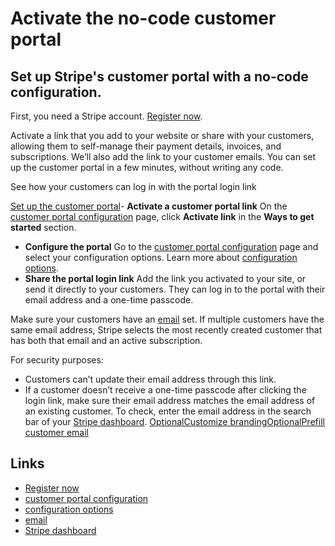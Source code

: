 # Activate the no-code customer portal

## Set up Stripe's customer portal with a no-code configuration.

First, you need a Stripe account. [Register
now](https://dashboard.stripe.com/register/).

Activate a link that you add to your website or share with your customers,
allowing them to self-manage their payment details, invoices, and subscriptions.
We’ll also add the link to your customer emails. You can set up the customer
portal in a few minutes, without writing any code.

See how your customers can log in with the portal login link

[Set up the customer
portal](https://docs.stripe.com/customer-management/activate-no-code-customer-portal#set-up-customer-portal)-
**Activate a customer portal link** On the [customer portal
configuration](https://dashboard.stripe.com/settings/billing/portal) page, click
**Activate link** in the **Ways to get started** section.
- **Configure the portal** Go to the [customer portal
configuration](https://dashboard.stripe.com/settings/billing/portal) page and
select your configuration options. Learn more about [configuration
options](https://docs.stripe.com/customer-management/configure-portal).
- **Share the portal login link** Add the link you activated to your site, or
send it directly to your customers. They can log in to the portal with their
email address and a one-time passcode.

Make sure your customers have an
[email](https://docs.stripe.com/api/customers/object#customer_object-email) set.
If multiple customers have the same email address, Stripe selects the most
recently created customer that has both that email and an active subscription.

For security purposes:

- Customers can’t update their email address through this link.
- If a customer doesn’t receive a one-time passcode after clicking the login
link, make sure their email address matches the email address of an existing
customer. To check, enter the email address in the search bar of your [Stripe
dashboard](https://dashboard.stripe.com/).
[OptionalCustomize
branding](https://docs.stripe.com/customer-management/activate-no-code-customer-portal#branding)[OptionalPrefill
customer
email](https://docs.stripe.com/customer-management/activate-no-code-customer-portal#url-parameters)

## Links

- [Register now](https://dashboard.stripe.com/register/)
- [customer portal
configuration](https://dashboard.stripe.com/settings/billing/portal)
- [configuration
options](https://docs.stripe.com/customer-management/configure-portal)
- [email](https://docs.stripe.com/api/customers/object#customer_object-email)
- [Stripe dashboard](https://dashboard.stripe.com/)